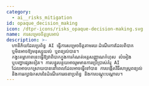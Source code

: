 ```yaml
---
category:
  - ai__risks_mitigation
id: opaque_decision_making
icon: /dtpr-icons/risks_opaque-decision-making.svg
name: ការសម្រេចចិត្តស្រអាប់
description: >-
  ហានិភ័យដែលប្រព័ន្ធ AI ធ្វើការសម្រេចចិត្តតាមរយៈដំណើរការដែលពិបាក
  ឬមិនអាចឱ្យមនុស្សយល់ ឬពន្យល់បាន។
  កង្វះតម្លាភាពនេះធ្វើឱ្យវាពិបាកក្នុងការកំណត់អត្តសញ្ញាណកំហុស លំអៀង
  ឬបញ្ហាផ្សេងទៀត។ ការបន្ធូរបន្ថយអាចរួមមានការប្រើប្រាស់គំរូ AI
  ដែលអាចបកស្រាយបាននៅពេលដែលអាចធ្វើទៅបាន ការបង្កើតវិធីសាស្ត្រពន្យល់
  និងការរក្សាឯកសារនៃដំណើរការរចនាប្រព័ន្ធ និងការបណ្តុះបណ្តាល។
---
```


